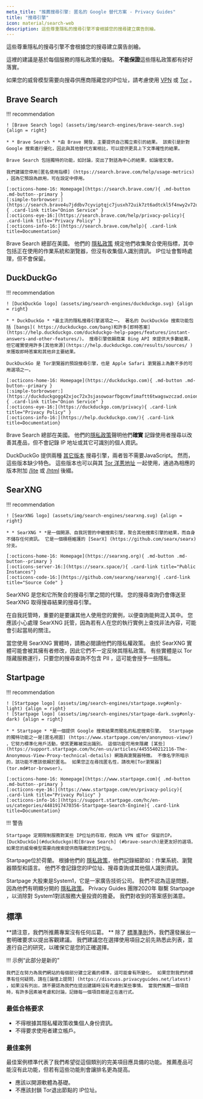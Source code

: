 ```yaml
---
meta_title: "推薦搜尋引擎: 匿名的 Google 替代方案 - Privacy Guides"
title: "搜尋引擎"
icon: material/search-web
description: 這些尊重隱私的搜尋引擎不會根據您的搜尋建立廣告剖繪。
---
```


這些尊重隱私的搜尋引擎不會根據您的搜尋建立廣告剖繪。

這裡的建議是基於每個服務的隱私政策的優點。 **不能保證**這些隱私政策都有好好落實。

如果您的威脅模型需要向搜尋供應商隱藏您的IP位址，請考慮使用 [VPN](vpn.md) 或 [Tor](https://www.torproject.org/) 。

## Brave Search

!!! recommendation

    ! [Brave Search logo] (assets/img/search-engines/brave-search.svg) {align = right}
    
    * * Brave Search * *由 Brave 開發，主要提供自己獨立索引的結果。 該索引是針對 Google 搜索進行優化，因此與其他替代方案相比，可以提供更具上下文準確性的結果。
    
    Brave Search 包括獨特的功能，如討論，突出了對話為中心的結果，如論壇文章。
    
    我們建議您停用[匿名使用指標] (https://search.brave.com/help/usage-metrics) ，因為它預設為啟用，可在設定中停用。
    
    [:octicons-home-16: Homepage](https://search.brave.com/){ .md-button .md-button--primary }
    [:simple-torbrowser:](https://search.brave4u7jddbv7cyviptqjc7jusxh72uik7zt6adtckl5f4nwy2v72qd.onion){ .card-link title="Onion Service" }
    [:octicons-eye-16:](https://search.brave.com/help/privacy-policy){ .card-link title="Privacy Policy" }
    [:octicons-info-16:](https://search.brave.com/help){ .card-link title=Documentation}

Brave Search 總部在美國。 他們的 [隱私政策](https://search.brave.com/help/privacy-policy) 規定他們收集聚合使用指標，其中包括正在使用的作業系統和瀏覽器，但沒有收集個人識別資訊。 IP位址會暫時處理，但不會保留。

## DuckDuckGo

!!! recommendation

    ! [DuckDuckGo logo] (assets/img/search-engines/duckduckgo.svg) {align = right}
    
    * * DuckDuckGo * *最主流的隱私搜尋引擎選項之一。 著名的 DuckDuckGo 搜索功能包括 [bangs]( https://duckduckgo.com/bang)和許多[即時答案] (https://help.duckduckgo.com/duckduckgo-help-pages/features/instant-answers-and-other-features/)。 搜尋引擎依賴商業 Bing API 來提供大多數結果，但它確實使用許多[其他來源](https://help.duckduckgo.com/results/sources/ )來獲取即時答案和其他非主要結果。
    
    DuckDuckGo 是 Tor瀏覽器的預設搜尋引擎，也是 Apple Safari 瀏覽器上為數不多的可用選項之一。
    
    [:octicons-home-16: Homepage](https://duckduckgo.com){ .md-button .md-button--primary }
    [:simple-torbrowser:](https://duckduckgogg42xjoc72x3sjasowoarfbgcmvfimaftt6twagswzczad.onion){ .card-link title="Onion Service" }
    [:octicons-eye-16:](https://duckduckgo.com/privacy){ .card-link title="Privacy Policy" }
    [:octicons-info-16:](https://help.duckduckgo.com/){ .card-link title=Documentation}

Brave Search 總部在美國。 他們的[隱私政策](https://duckduckgo.com/privacy)聲明他們**確實** 記錄使用者搜尋以改善其產品，但不會記錄 IP 地址或其它可識別的個人資訊。

DuckDuckGo 提供兩種 [其它版本](https://help.duckduckgo.com/features/non-javascript/) 搜尋引擎，兩者皆不需要JavaScript。 然而，這些版本缺少特色。 這些版本也可以與其 [Tor 洋蔥地址](https://duckduckgogg42xjoc72x3sjasowoarfbgcmvfimaftt6twagswzczad.onion/) 一起使用，通過為相應的版本附加 [/lite](https://duckduckgogg42xjoc72x3sjasowoarfbgcmvfimaftt6twagswzczad.onion/lite) 或 [/html](https://duckduckgogg42xjoc72x3sjasowoarfbgcmvfimaftt6twagswzczad.onion/html) 後綴。

## SearXNG

!!! recommendation

    ! [SearXNG logo] (assets/img/search-engines/searxng.svg) {align = right}
    
    * * SearXNG * *是一個開源、自我託管的中繼搜索引擎，聚合其他搜索引擎的結果，而自身不儲存任何資訊。 它是一個積極維護的 [SearX] (https://github.com/searx/searx)分支。
    
    [:octicons-home-16: Homepage](https://searxng.org){ .md-button .md-button--primary }
    [:octicons-server-16:](https://searx.space/){ .card-link title="Public Instances"}
    [:octicons-code-16:](https://github.com/searxng/searxng){ .card-link title="Source Code" }

SearXNG 是您和它所聚合的搜尋引擎之間的代理。 您的搜尋查詢仍會傳送至 SearXNG 取得搜尋結果的搜尋引擎。

在自我託管時，重要的是要讓其他人使用您的實例，以便查詢能夠混入其中。 您應該小心處理 SearXNG 託管，因為若有人在您的執行實例上查找非法內容，可能會引起當局的關注。

當您使用 SearXNG 實體時，請務必閱讀他們的隱私權政策。 由於 SearXNG 實體可能會被其擁有者修改，因此它們不一定反映其隱私政策。 有些實體是以 Tor 隱藏服務運行，只要您的搜尋查詢不包含 PII ，這可能會授予一些隱私。

## Startpage

!!! recommendation

    ! [Startpage logo] (assets/img/search-engines/startpage.svg#only-light) {align = right}
    ! [Startpage logo] (assets/img/search-engines/startpage-dark.svg#only-dark) {align = right}
    
    * * Startpage * *是一個提供 Google 搜索結果而聞名的私密搜索引擎。  Startpage 的獨特功能之一是[匿名視圖] (https://www.startpage.com/en/anonymous-view/) ，它努力標準化用戶活動，使其更難被突出識別。 這個功能可用來隱藏 [某些](https://support.startpage.com/hc/en-us/articles/4455540212116-The-Anonymous-View-Proxy-technical-details) 網路與瀏覽器特徵。 不像名字所暗示的，該功能不應該依賴於匿名。 如果您正在尋找匿名性，請改用[Tor瀏覽器] (tor.md#tor-browser)。
    
    [:octicons-home-16: Homepage](https://www.startpage.com){ .md-button .md-button--primary }
    [:octicons-eye-16:](https://www.startpage.com/en/privacy-policy){ .card-link title="Privacy Policy" }
    [:octicons-info-16:](https://support.startpage.com/hc/en-us/categories/4481917470356-Startpage-Search-Engine){ .card-link title=Documentation}

!!! 警告

    Startpage 定期限制服務對某些 IP位址的存取，例如為 VPN 或Tor 保留的IP。 [DuckDuckGo](#duckduckgo)和[Brave Search] (#brave-search)是更友好的選項，如果您的威脅模型需要向搜索提供商隱藏您的IP位址。

Startpage位於荷蘭。 根據他們的 [隱私政策](https://www.startpage.com/en/privacy-policy/)，他們記錄細節如：作業系統、瀏覽器類型和語言。 他們不會記錄您的IP位址、搜尋查詢或其他個人識別資訊。

Startpage 大股東是System1，它是一家廣告技術公司。 我們不認為這是問題，因為他們有明顯分開的 [隱私政策](https://system1.com/terms/privacy-policy)。 Privacy Guides 團隊2020年</a> 聯繫 Startpage
，以消除對 System1對該服務大量投資的擔憂。 我們對收到的答案感到滿意。</p> 



## 標準

**請注意，我們所推薦專案沒有任何瓜葛。 ** 除了 [標準準則](about/criteria.md)外，我們還發展出一套明確要求以提出客觀建議。 我們建議您在選擇使用項目之前先熟悉此列表，並進行自己的研究，以確保它是您的正確選擇。

!!! 示例“此部分是新的”

    我們正在努力為我們網站的每個部分建立定義的標準，這可能會有所變化。 如果您對我們的標準有任何疑問，請在[論壇上提問] (https://discuss.privacyguides.net/latest) ，如果沒有列出，請不要認為我們在提出建議時沒有考慮到某些事情。 當我們推薦一個項目時，有許多因素被考慮和討論，記錄每一個項目都是正在進行式。
    



### 最低合格要求

- 不得根據其隱私權政策收集個人身份資訊。
- 不得要求使用者建立帳戶。



### 最佳案例

最佳案例標準代表了我們希望從這個類別的完美項目應具備的功能。 推薦產品可能沒有此功能，但若有這些功能則會讓排名更為提高。

- 應該以開源軟體為基礎。
- 不應該封鎖 Tor退出節點的 IP位址。
